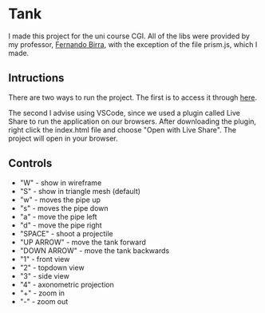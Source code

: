 # Tank
I made this project for the uni course CGI. All of the libs were provided by my professor, [Fernando Birra](https://www.di.fct.unl.pt/pessoas/docentes/fernando-pedro-reino-da-silva-birra), with the exception of the file prism.js, which I made.

## Intructions
There are two ways to run the project.
The first is to access it through [here](https://the-kob.github.io/TankCGI/).

The second I advise using VSCode, since we used a plugin called Live Share to run the application on our browsers. After downloading the plugin, right click the index.html file and choose "Open with Live Share". The project will open in your browser.

## Controls
 - "W" - show in wireframe
 - "S" - show in triangle mesh (default)
 - "w" - moves the pipe up
 - "s" - moves the pipe down
 - "a" - move the pipe left
 - "d" - move the pipe right
 - "SPACE" - shoot a projectile
 - "UP ARROW" - move the tank forward
 - "DOWN ARROW" - move the tank backwards
 - "1" - front view
 - "2" - topdown view
 - "3" - side view
 - "4" - axonometric projection
 - "+" - zoom in
 - "-" - zoom out

